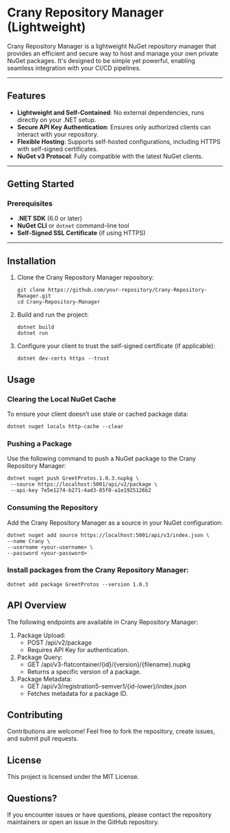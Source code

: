 # Crany Repository Manager (Lightweight)

Crany Repository Manager is a lightweight NuGet repository manager that provides an efficient and secure way to host and
manage your own private NuGet packages. It's designed to be simple yet powerful, enabling seamless integration with your
CI/CD pipelines.

---
## Features
- **Lightweight and Self-Contained**: No external dependencies, runs directly on your .NET setup.
- **Secure API Key Authentication**: Ensures only authorized clients can interact with your repository.
- **Flexible Hosting**: Supports self-hosted configurations, including HTTPS with self-signed certificates.
- **NuGet v3 Protocol**: Fully compatible with the latest NuGet clients.

---
## Getting Started
### Prerequisites

- **.NET SDK** (6.0 or later)
- **NuGet CLI** or `dotnet` command-line tool
- **Self-Signed SSL Certificate** (if using HTTPS)

---
## Installation

1. Clone the Crany Repository Manager repository:
   ```*bash*
   git clone https://github.com/your-repository/Crany-Repository-Manager.git
   cd Crany-Repository-Manager
   ```
2. Build and run the project:
   ```*bash*
   dotnet build
   dotnet run
   ```
3. Configure your client to trust the self-signed certificate (if applicable):
   ```*bash*
   dotnet dev-certs https --trust
   ```

## Usage

### Clearing the Local NuGet Cache

To ensure your client doesn’t use stale or cached package data:

   ```*bash*
   dotnet nuget locals http-cache --clear
   ```

### Pushing a Package

Use the following command to push a NuGet package to the Crany Repository Manager:

   ```*bash*
   dotnet nuget push GreetProtos.1.0.3.nupkg \
    --source https://localhost:5001/api/v2/package \
    --api-key 7e5e1274-b271-4ad3-85f0-a1e1925126b2
   ```   

### Consuming the Repository

Add the Crany Repository Manager as a source in your NuGet configuration:

   ```*bash*
   dotnet nuget add source https://localhost:5001/api/v3/index.json \
   --name Crany \
   --username <your-username> \
   --password <your-password>
   ```

### Install packages from the Crany Repository Manager:

   ```*bash*
   dotnet add package GreetProtos --version 1.0.3
   ```

## API Overview
The following endpoints are available in Crany Repository Manager:
1. Package Upload:
   * POST /api/v2/package
   * Requires API Key for authentication.
2. Package Query:
   * GET /api/v3-flatcontainer/{id}/{version}/{filename}.nupkg
   * Returns a specific version of a package.
3. Package Metadata:
   * GET /api/v3/registration5-semver1/{id-lower}/index.json
   * Fetches metadata for a package ID.

## Contributing
Contributions are welcome! Feel free to fork the repository, create issues, and submit pull requests.

## License
This project is licensed under the MIT License.

## Questions?
If you encounter issues or have questions, please contact the repository maintainers or open an issue in the GitHub repository.
